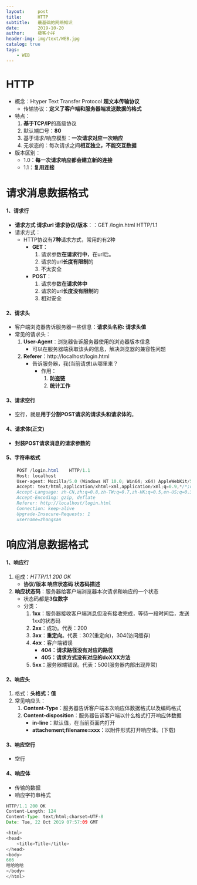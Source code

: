 ```yaml
---
layout:     post                   
title:      HTTP
subtitle:   最基础的网络知识              
date:       2019-10-20               
author:     极客小祥                      
header-img: img/text/WEB.jpg   
catalog: true              
tags:                                
    - WEB
---
```


# HTTP
* 概念：Htyper Text Transfer Protocol **超文本传输协议**
    * 传输协议：**定义了客户端和服务器端发送数据的格式**
* 特点：
    1. **基于TCP/IP**的高级协议
    2. 默认端口号：**80**
    3. 基于请求/响应模型：**一次请求对应一次响应**
    4. 无状态的：每次请求之间**相互独立，不能交互数据**
* 版本区别：
    * 1.0：**每一次请求响应都会建立新的连接**
    * 1.1：**复用连接**

# 请求消息数据格式

#### 1、请求行
* **请求方式 请求url 请求协议/版本**：：GET /login.html	HTTP/1.1
* 请求方式：
    * HTTP协议有**7种**请求方式，常用的有2种
        * **GET**：
            1. 请求参数**在请求行中**，在url后。
            2. 请求的url**长度有限制**的
            3. 不太安全
        * **POST**：
            1. 请求参数**在请求体中**
            2. 请求的url**长度没有限制**的
            3. 相对安全

#### 2、请求头
* 客户端浏览器告诉服务器一些信息：**请求头名称: 请求头值**
* 常见的请求头：
    1. **User-Agent**：浏览器告诉服务器使用的浏览器版本信息
        * 可以在服务器端获取该头的信息，解决浏览器的兼容性问题
    2. **Referer**：http://localhost/login.html
        * 告诉服务器，我(当前请求)从哪里来？
            * 作用：
                1. **防盗链**
                2. **统计工作**

#### 3、请求空行
* 空行，就是**用于分割POST请求的请求头和请求体的**。

#### 4、请求体(正文)
* **封装POST请求消息的请求参数的**

#### 5、字符串格式

```java
    POST /login.html	HTTP/1.1
    Host: localhost
    User-agent: Mozilla/5.0 (Windows NT 10.0; Win64; x64) AppleWebKit/537.36 (KHTML, like Gecko) Chrome/77.0.3865.90 Safari/537.36
    Accept: text/html,application/xhtml+xml,application/xml;q=0.9,*/*;q=0.8
    Accept-Language: zh-CN,zh;q=0.8,zh-TW;q=0.7,zh-HK;q=0.5,en-US;q=0.3,en;q=0.2
    Accept-Encoding: gzip, deflate
    Referer: http://localhost/login.html
    Connection: keep-alive
    Upgrade-Insecure-Requests: 1
    username=zhangsan	
```

# 响应消息数据格式

#### 1、响应行
1. 组成：*HTTP/1.1 200 OK*
    * **协议/版本 响应状态码 状态码描述**
2. **响应状态码**：服务器给客户端浏览器本次请求和响应的一个状态
    * 状态码都是**3位数字**
    * 分类：
        1. **1xx**：服务器接收客户端消息但没有接收完成，等待一段时间后，发送1xx的状态码
        2. **2xx**：成功。代表：200
        3. **3xx**：**重定向**。代表：302\(重定向\)，304\(访问缓存\)
        4. **4xx**：客户端错误
            * **404：请求路径没有对应的路径**
            * **405：请求方式没有对应的doXXX方法**
        5. **5xx**：服务器端错误。代表：500\(服务器内部出现异常\)

#### 2、响应头
1. 格式：**头格式：值**
2. 常见响应头：
    1. **Content-Type**：服务器告诉客户端本次响应体数据格式以及编码格式
    2. **Content-disposition**：服务器告诉客户端以什么格式打开响应体数据
        * **in-line**：默认值，在当前页面内打开
        * **attachement;filename=xxx**：以附件形式打开响应体。\(下载\)

#### 3、响应空行
* 空行

#### 4、响应体
* 传输的数据
* 响应字符串格式

```java
HTTP/1.1 200 OK
Content-Length: 124
Content-Type: text/html;charset=UTF-8
Date: Tue, 22 Oct 2019 07:57:09 GMT

<html>
<head>
    <title>Title</title>
</head>
<body>
666
哈哈哈哈
</body>
</html>
```
